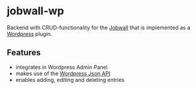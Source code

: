 # jobwall-wp
Backend with CRUD-functionality for the [Jobwall](https://github.com/pioniergarage/jobwall) that is implemented as a [Wordpress](https://wordpress.org/) plugin.

## Features
* integrates in Wordpress Admin Panel
* makes use of the [Wordpress Json API](http://v2.wp-api.org/)
* enables adding, editing and deleting entries
